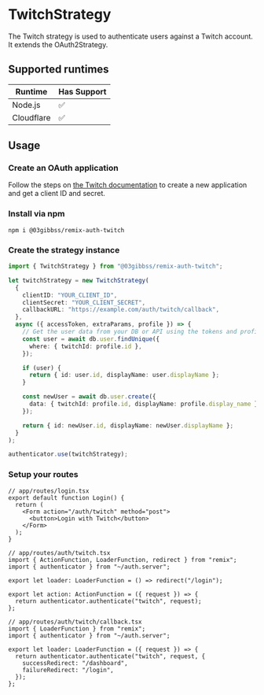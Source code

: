 # TwitchStrategy

The Twitch strategy is used to authenticate users against a Twitch account. It extends the OAuth2Strategy.

## Supported runtimes

| Runtime    | Has Support |
| ---------- | ----------- |
| Node.js    | ✅          |
| Cloudflare | ✅          |

## Usage

### Create an OAuth application

Follow the steps on [the Twitch documentation](https://dev.twitch.tv/docs/authentication/register-app) to create a new application and get a client ID and secret.

### Install via npm

```tsx
npm i @03gibbss/remix-auth-twitch
```

### Create the strategy instance

```ts
import { TwitchStrategy } from "@03gibbss/remix-auth-twitch";

let twitchStrategy = new TwitchStrategy(
  {
    clientID: "YOUR_CLIENT_ID",
    clientSecret: "YOUR_CLIENT_SECRET",
    callbackURL: "https://example.com/auth/twitch/callback",
  },
  async ({ accessToken, extraParams, profile }) => {
    // Get the user data from your DB or API using the tokens and profile
    const user = await db.user.findUnique({
      where: { twitchId: profile.id },
    });

    if (user) {
      return { id: user.id, displayName: user.displayName };
    }

    const newUser = await db.user.create({
      data: { twitchId: profile.id, displayName: profile.display_name },
    });

    return { id: newUser.id, displayName: newUser.displayName };
  }
);

authenticator.use(twitchStrategy);
```

### Setup your routes

```tsx
// app/routes/login.tsx
export default function Login() {
  return (
    <Form action="/auth/twitch" method="post">
      <button>Login with Twitch</button>
    </Form>
  );
}
```

```tsx
// app/routes/auth/twitch.tsx
import { ActionFunction, LoaderFunction, redirect } from "remix";
import { authenticator } from "~/auth.server";

export let loader: LoaderFunction = () => redirect("/login");

export let action: ActionFunction = ({ request }) => {
  return authenticator.authenticate("twitch", request);
};
```

```tsx
// app/routes/auth/twitch/callback.tsx
import { LoaderFunction } from "remix";
import { authenticator } from "~/auth.server";

export let loader: LoaderFunction = ({ request }) => {
  return authenticator.authenticate("twitch", request, {
    successRedirect: "/dashboard",
    failureRedirect: "/login",
  });
};
```
